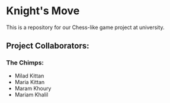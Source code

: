 # Knight's Move

This is a repository for our Chess-like game project at university.

## Project Collaborators:
### The Chimps:
- Milad Kittan
- Maria Kittan
- Maram Khoury
- Mariam Khalil
